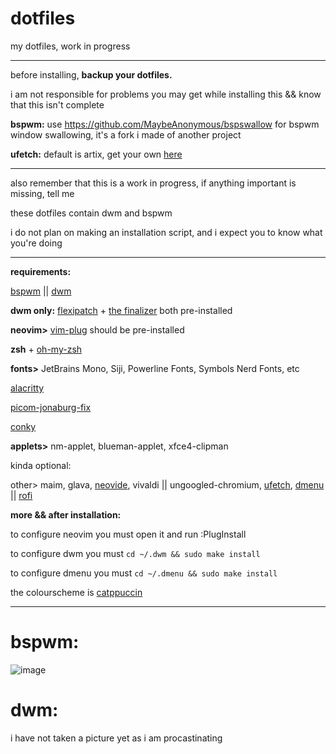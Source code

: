 # dotfiles
my dotfiles, work in progress

---

before installing, **backup your dotfiles.**

i am not responsible for problems you may get while installing this && know that this isn't complete

**bspwm:** use https://github.com/MaybeAnonymous/bspswallow for bspwm window swallowing, it's a fork i made of another project

**ufetch:** default is artix, get your own [here](https://gitlab.com/jschx/ufetch) 

---

also remember that this is a work in progress, if anything important is missing, tell me

these dotfiles contain dwm and bspwm

i do not plan on making an installation script, and i expect you to know what you're doing

---

**requirements:**

[bspwm](https://github.com/baskerville/bspwm) || [dwm](https://dwm.suckless.org)

   **dwm only:** [flexipatch](https://github.com/bakkeby/dwm-flexipatch) + [the finalizer](https://github.com/bakkeby/flexipatch-finalizer) both pre-installed

   **neovim>** [vim-plug](https://github.com/junegunn/vim-plug) should be pre-installed

   **zsh** + [oh-my-zsh](https://ohmyz.sh)

   **fonts>** JetBrains Mono, Siji, Powerline Fonts, Symbols Nerd Fonts, etc

   [alacritty](https://alacritty.org)

   [picom-jonaburg-fix](https://github.com/Arian8j2/picom-jonaburg-fix)

   [conky](https://github.com/brndnmtthws/conky)

   **applets>** nm-applet, blueman-applet, xfce4-clipman

kinda optional:

   other> maim, glava, [neovide](https://github.com/neovide/neovide), vivaldi || ungoogled-chromium, [ufetch](https://gitlab.com/jschx/ufetch), [dmenu](https://tools.suckless.org/dmenu/) || [rofi](https://github.com/davatorium/rofi)

**more && after installation:**

to configure neovim you must open it and run :PlugInstall

to configure dwm you must `cd ~/.dwm && sudo make install`

to configure dmenu you must `cd ~/.dmenu && sudo make install`

the colourscheme is [catppuccin](https://github.com/catppuccin/catppuccin)

---

# bspwm:
![image](https://user-images.githubusercontent.com/89218161/152661623-bfa0f2dc-43dc-46a2-85b0-fa6ce60b243a.png)

# dwm:

i have not taken a picture yet as i am procastinating




